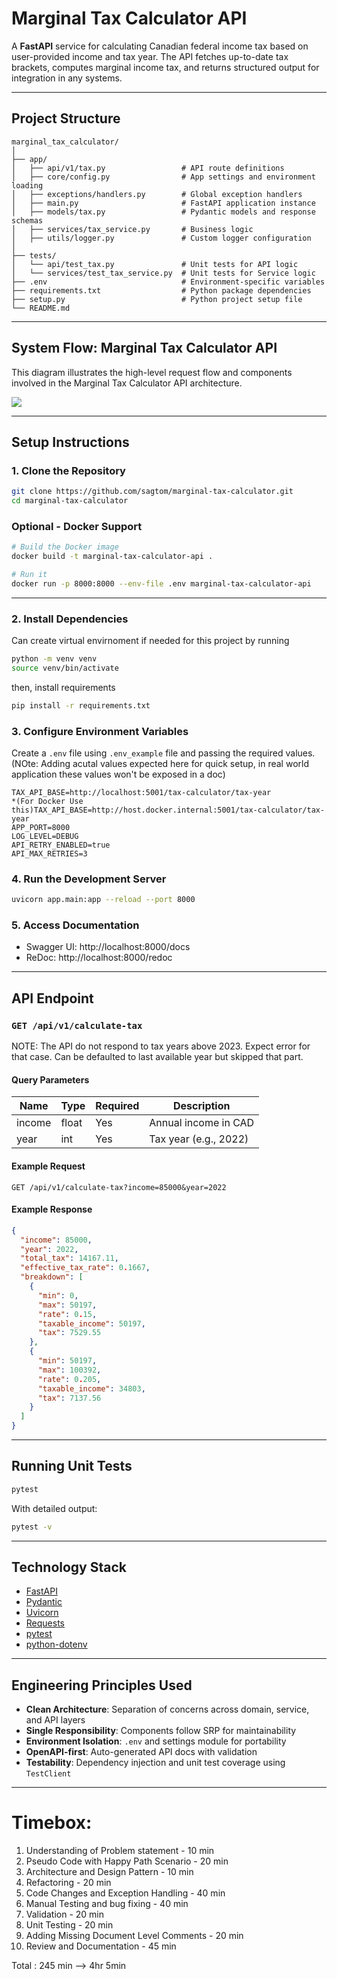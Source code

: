 # Marginal Tax Calculator API

A **FastAPI** service for calculating Canadian federal income tax based on user-provided income and tax year. The API fetches up-to-date tax brackets, computes marginal income tax, and returns structured output for integration in any systems.

---

## Project Structure

```
marginal_tax_calculator/
│
├── app/
│   ├── api/v1/tax.py                 # API route definitions
│   ├── core/config.py                # App settings and environment loading
│   ├── exceptions/handlers.py        # Global exception handlers
│   ├── main.py                       # FastAPI application instance
│   ├── models/tax.py                 # Pydantic models and response schemas
│   ├── services/tax_service.py       # Business logic
│   ├── utils/logger.py               # Custom logger configuration
│
├── tests/
│   └── api/test_tax.py               # Unit tests for API logic
│   └── services/test_tax_service.py  # Unit tests for Service logic
├── .env                              # Environment-specific variables
├── requirements.txt                  # Python package dependencies
├── setup.py                          # Python project setup file
└── README.md
```
---

## System Flow: Marginal Tax Calculator API

This diagram illustrates the high-level request flow and components involved in the Marginal Tax Calculator API architecture.

[![](https://mermaid.ink/img/pako:eNptkk1PwzAMhv-KlTOFew9I-ygbEx8TKxxIETKpt1WkSZWksAn477jpWEEip8R-_Mavkw-hbEkiFWtt39UWXYB8WhjgNZITXZEJKYydfffkwDpYWh9qNE-QJOefsyyHM4VatRoDJQF3nzCWF-jDaHkJo6aBBGqszGmzf-o1x10dTGSXv7NtYNEEuG4gJpGYygfUVYmhsgaucB-55b5EEyp1IKeRzOSK3Ful6Iix3LPvY4NsFuELme34ToMaug4iCy8O1SsF_4ecyZxTk4O32IXdHK-eRWYu78g31niCax6iZj0u-okd0HlEL-VidXsDRz5Y6IfL1OAGBtOZczztrnTBPStqYg9zNKWOJrf9zv91CPM8Xw54LP-VvTe0a0gFKuFfaNH3WhhxImpy_HQl_4yPLlmIsKWaCpHytqQ1tjoUojBfjGIb7GpvlEiDa-lEONtutiJdo_Z8aht2RNMKNw7rY7RB82jtz_nrG2spzW4?type=png)](https://mermaid.live/edit#pako:eNptkk1PwzAMhv-KlTOFew9I-ygbEx8TKxxIETKpt1WkSZWksAn477jpWEEip8R-_Mavkw-hbEkiFWtt39UWXYB8WhjgNZITXZEJKYydfffkwDpYWh9qNE-QJOefsyyHM4VatRoDJQF3nzCWF-jDaHkJo6aBBGqszGmzf-o1x10dTGSXv7NtYNEEuG4gJpGYygfUVYmhsgaucB-55b5EEyp1IKeRzOSK3Ful6Iix3LPvY4NsFuELme34ToMaug4iCy8O1SsF_4ecyZxTk4O32IXdHK-eRWYu78g31niCax6iZj0u-okd0HlEL-VidXsDRz5Y6IfL1OAGBtOZczztrnTBPStqYg9zNKWOJrf9zv91CPM8Xw54LP-VvTe0a0gFKuFfaNH3WhhxImpy_HQl_4yPLlmIsKWaCpHytqQ1tjoUojBfjGIb7GpvlEiDa-lEONtutiJdo_Z8aht2RNMKNw7rY7RB82jtz_nrG2spzW4)

---

## Setup Instructions

### 1. Clone the Repository

```bash
git clone https://github.com/sagtom/marginal-tax-calculator.git
cd marginal-tax-calculator
```
### Optional - Docker Support

```bash
# Build the Docker image
docker build -t marginal-tax-calculator-api .

# Run it
docker run -p 8000:8000 --env-file .env marginal-tax-calculator-api
```

---
### 2. Install Dependencies

Can create virtual envirnoment if needed for this project by running

```bash
python -m venv venv
source venv/bin/activate
```
then, install requirements

```bash
pip install -r requirements.txt
```

### 3. Configure Environment Variables

Create a `.env` file using `.env_example` file and passing the required values. (NOte: Adding acutal values expected here for quick setup, in real world application these values won't be exposed in a doc)

```
TAX_API_BASE=http://localhost:5001/tax-calculator/tax-year
*(For Docker Use this)TAX_API_BASE=http://host.docker.internal:5001/tax-calculator/tax-year
APP_PORT=8000
LOG_LEVEL=DEBUG
API_RETRY_ENABLED=true
API_MAX_RETRIES=3
```

### 4. Run the Development Server

```bash
uvicorn app.main:app --reload --port 8000
```

### 5. Access Documentation

- Swagger UI: http://localhost:8000/docs
- ReDoc: http://localhost:8000/redoc

---

## API Endpoint

### `GET /api/v1/calculate-tax`

NOTE: The API do not respond to tax years above 2023. Expect error for that case. Can be defaulted to last available year but skipped that part.

#### Query Parameters

| Name   | Type  | Required | Description           |
|--------|-------|----------|-----------------------|
| income | float | Yes      | Annual income in CAD  |
| year   | int   | Yes      | Tax year (e.g., 2022) |

#### Example Request

```
GET /api/v1/calculate-tax?income=85000&year=2022
```

#### Example Response

```json
{
  "income": 85000,
  "year": 2022,
  "total_tax": 14167.11,
  "effective_tax_rate": 0.1667,
  "breakdown": [
    {
      "min": 0,
      "max": 50197,
      "rate": 0.15,
      "taxable_income": 50197,
      "tax": 7529.55
    },
    {
      "min": 50197,
      "max": 100392,
      "rate": 0.205,
      "taxable_income": 34803,
      "tax": 7137.56
    }
  ]
}
```

---

## Running Unit Tests

```bash
pytest
```

With detailed output:

```bash
pytest -v
```

---

## Technology Stack

- [FastAPI](https://fastapi.tiangolo.com/)
- [Pydantic](https://docs.pydantic.dev/)
- [Uvicorn](https://www.uvicorn.org/)
- [Requests](https://docs.python-requests.org/)
- [pytest](https://docs.pytest.org/)
- [python-dotenv](https://pypi.org/project/python-dotenv/)

---

## Engineering Principles Used

- **Clean Architecture**: Separation of concerns across domain, service, and API layers
- **Single Responsibility**: Components follow SRP for maintainability
- **Environment Isolation**: `.env` and settings module for portability
- **OpenAPI-first**: Auto-generated API docs with validation
- **Testability**: Dependency injection and unit test coverage using `TestClient`

---
# Timebox:

1. Understanding of Problem statement - 10 min
2. Pseudo Code with Happy Path Scenario - 20 min
3. Architecture and Design Pattern - 10 min
4. Refactoring - 20 min
5. Code Changes and Exception Handling - 40 min
6. Manual Testing and bug fixing - 40 min
7. Validation - 20 min
8. Unit Testing - 20 min
9. Adding Missing Document Level Comments - 20 min
10. Review and Documentation - 45 min

Total : 245 min --> 4hr 5min